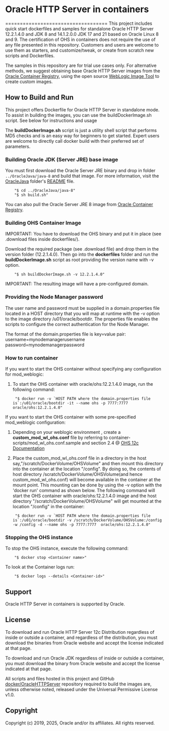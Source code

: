 # Oracle HTTP Server in containers
===================================
This project includes quick start dockerfiles and samples for standalone Oracle HTTP Server 12.2.1.4.0 and JDK 8 and 14.1.2.0.0 JDK 17 and 21 based on Oracle Linux 8 and 9.
The certification of OHS in containers does not require the use of any file presented in this repository.
Customers and users are welcome to use them as starters, and customize/tweak, or create from scratch new scripts and Dockerfiles.

The samples in this repository are for trial use cases only. For alternative methods, we suggest obtaining base Oracle HTTP Server images from the [Oracle Container Registry](https://container-registry.oracle.com/), using the open source [WebLogic Image Tool](https://oracle.github.io/weblogic-image-tool) to create custom images.

## How to Build and Run
This project offers Dockerfile for Oracle HTTP Server in standalone mode. To assist in building the images, you can use the buildDockerImage.sh script. See below for instructions and usage

The **buildDockerImage.sh** script is just a utility shell script that performs MD5 checks and is an easy way for beginners to get started. Expert users are welcome to directly call docker build with their preferred set of parameters.

### Building Oracle JDK (Server JRE) base image
You must first download the Oracle Server JRE binary and drop in folder `../OracleJava/java-8` and build that image. For more information, visit the [OracleJava](../OracleJava) folder's [README](../OracleJava/README.md) file.

        "$ cd ../OracleJava/java-8"
        "$ sh build.sh"

You can also pull the Oracle Server JRE 8 image from [Oracle Container Registry](https://container-registry.oracle.com).

### Building OHS Container Image
IMPORTANT: You have to download the OHS binary and put it in place (see .download files inside dockerfiles/).

Download the required package (see .download file) and drop them in the version folder (12.2.1.4.0). Then go into the **dockerfiles** folder and run the **buildDockerImage.sh** script as root providing the version name with -v option.

        "$ sh buildDockerImage.sh -v 12.2.1.4.0"

IMPORTANT: The resulting image will have a  pre-configured domain.

### Providing the Node Manager password
The user name and password must be supplied in a domain.properties file located in a HOST directory that you will map at runtime with the -v option to the image directory /u01/oracle/bootdir. The properties file enables the scripts to configure the correct authentication for the Node Manager.

The format of the domain.properties file is key=value pair:
username=mynodemanagerusername
password=mynodemanagerpassword

### How to run container
If you want to start the OHS container without specifying any configuration for mod_weblogic:
1. To start the OHS container with oracle/ohs:12.2.1.4.0 image, run the following command:

        "$ docker run -v `HOST PATH where the domain.properties file is`:/u01/oracle/bootdir -it --name ohs -p 7777:7777 oracle/ohs:12.2.1.4.0"

If you want to start the OHS container with some pre-specified mod_weblogic configuration:
1. Depending on your weblogic environment , create a **custom_mod_wl_ohs.conf** file by referring to container-scripts/mod_wl_ohs.conf.sample and section 2.4 @ [OHS 12c Documentation](https://docs.oracle.com/en/middleware/fusion-middleware/web-tier/12.2.1.4/develop-plugin/oracle.html#GUID-A463B189-DF47-4932-8B96-FD4F5FEC8D56)

2. Place the custom_mod_wl_ohs.conf file in a directory in the host say,"/scratch/DockerVolume/OHSVolume" and then mount this directory into the container at the location "/config".
   By doing so, the contents of host directory /scratch/DockerVolume/OHSVolume(and hence custom_mod_wl_ohs.conf) will become available in the container at the mount point.
   This mounting can be done by using the -v option with the 'docker run' command as shown below. The following command will start the OHS container with oracle/ohs:12.2.1.4.0 image and the host   directory "/scratch/DockerVolume/OHSVolume" will get mounted at the location "/config" in the container:

        "$ docker run -v `HOST PATH where the domain.properties file is`:/u01/oracle/bootdir -v /scratch/DockerVolume/OHSVolume:/config -w /config -d --name ohs -p 7777:7777  oracle/ohs:12.2.1.4.0"

### Stopping the  OHS instance
To stop the OHS instance, execute the following command:

        "$ docker stop <Container name>"

To look at the Container logs run:

        "$ docker logs --details <Container-id>"

## Support
Oracle HTTP Server in containers  is supported by Oracle.

## License
To download and run Oracle HTTP Server 12c Distribution regardless of inside or outside a container, and regardless of the distribution, you must download the binaries from Oracle website and accept the license indicated at that page.

To download and run Oracle JDK regardless of inside or outside a container, you must download the binary from Oracle website and accept the license indicated at that page.

All scripts and files hosted in this project and GitHub [docker/OracleHTTPServer](./) repository required to build the images are, unless otherwise noted, released under the Universal Permissive License v1.0.

## Copyright
Copyright (c) 2019, 2025, Oracle and/or its affiliates. All rights reserved.
